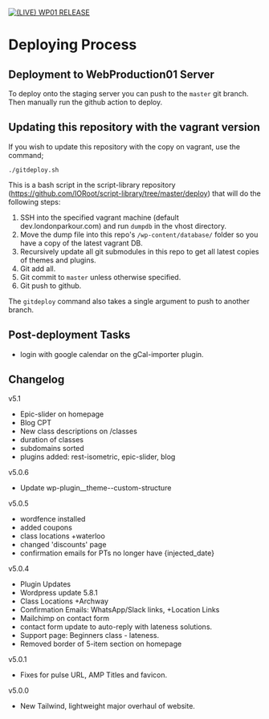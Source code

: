 [![(LIVE) WP01 RELEASE](https://github.com/IORoot/deploy__STAGING/actions/workflows/pushto_webproduction01.yml/badge.svg?branch=master)](https://github.com/IORoot/deploy__STAGING/actions/workflows/pushto_webproduction01.yml)

# Deploying Process

## Deployment to WebProduction01 Server

To deploy onto the staging server you can push to the `master` git branch. Then manually run the github action to deploy.

## Updating this repository with the vagrant version

If you wish to update this repository with the copy on vagrant, use the command;

```
./gitdeploy.sh
```

This is a bash script in the script-library repository (https://github.com/IORoot/script-library/tree/master/deploy) that will do the following steps:

1. SSH into the specified vagrant machine (default dev.londonparkour.com) and run `dumpdb` in the vhost directory.
1. Move the dump file into this repo's `/wp-content/database/` folder so you have a copy of the latest vagrant DB.
1. Recursively update all git submodules in this repo to get all latest copies of themes and plugins.
1. Git add all.
1. Git commit to `master` unless otherwise specified.
1. Git push to github.

The `gitdeploy` command also takes a single argument to push to another branch.

## Post-deployment Tasks

- login with google calendar on the gCal-importer plugin.

## Changelog

v5.1
 - Epic-slider on homepage
 - Blog CPT
 - New class descriptions on /classes
 - duration of classes
 - subdomains sorted
 - plugins added:   rest-isometric, epic-slider, blog

v5.0.6
- Update wp-plugin__theme--custom-structure

v5.0.5
- wordfence installed
- added coupons
- class locations +waterloo
- changed 'discounts' page
- confirmation emails for PTs no longer have {injected_date}

v5.0.4
- Plugin Updates
- Wordpress update 5.8.1
- Class Locations +Archway
- Confirmation Emails: WhatsApp/Slack links, +Location Links
- Mailchimp on contact form
- contact form update to auto-reply with lateness solutions.
- Support page: Beginners class - lateness.
- Removed border of 5-item section on homepage

v5.0.1 
- Fixes for pulse URL, AMP Titles and favicon.

v5.0.0 
- New Tailwind, lightweight major overhaul of website.